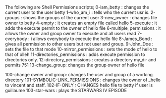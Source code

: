 The following are Shell Permissions scripts;
0-iam_betty : changes the current user to the user betty
1-who_am_i : tells who the current usr is.
2-groups : shows the groups of the current user
3-new_owner : changes file owner to betty
4-empty : it creates an empty file called hello
5-execute : it adds the execute permit to the owner of hello file
6-multiple_permissions : it allows the owner and group owner to execute and all users read
7-everybody : i allows everybody to execute the hello file
8-James_Bond : gives all permission to other users but not user and group.
9-John_Doe : sets the file to that mode
10-mirror_permissions : sets the mode of hello to that of olleh
11-directories_permissions : adds execute permission to directories only.
12-directory_permissions : creates a directory my_dir and permits 751
13-change_group: changes the group owner of hello file

100-change owner and group: changes the user and group of a working directory
101-SYMBOLIC-LINK_PERMISSIONS : changes the owner of _hello to vincent and staff. 
102-IF-ONLY : CHANGES hello file to betty if user is guillaume
103-star-wars : plays the STARWARS IV EPISODE


